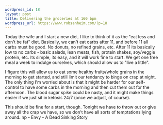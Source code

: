 ```yaml
--- 
wordpress_id: 18
layout: post
title: Delivering the groceries at 160 bpm
wordpress_url: https://www.robsanheim.com/?p=18
---
```

Today the wife and I start a new diet. I like to think of it as the "eat less and don't be fat" diet. Basically, we can't eat carbs after 11, and before 11 all carbs must be good. No donuts, no refined grains, etc. After 11 its basically low to no carbs - basic salads, lean meats, fish, protein shakes, soy/veggie protein, etc. Its simple, its easy, and it will work fine to start. We get one free meal a week to indulge ourselves, which should allow us to "live a little".

I figure this will allow us to eat some healthy fruits/whole grains in the morning to get started, and still limit our tendancy to binge on crap at night. The only thing I'm worried about is that it might be harder for our self-control to have some carbs in the morning and then cut them out for the afternoon. The blood sugar spike could be nasty, and it might make things easier if we just sit in ketosis 24/7 (once we adjust, of course).

This should be fine for a start, though. Tonight we have to throw out or give away all the crap we have, so we don't have all sorts of temptations lying around.
np - Envy - A Dead Sinking Story
